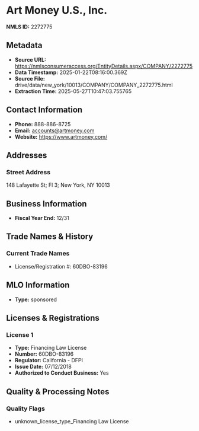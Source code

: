 # Art Money U.S., Inc.

**NMLS ID:** 2272775

## Metadata
- **Source URL:** https://nmlsconsumeraccess.org/EntityDetails.aspx/COMPANY/2272775
- **Data Timestamp:** 2025-01-22T08:16:00.369Z
- **Source File:** drive/data/new_york/10013/COMPANY/COMPANY_2272775.html
- **Extraction Time:** 2025-05-27T10:47:03.755765

## Contact Information
- **Phone:** 888-886-8725
- **Email:** accounts@artmoney.com
- **Website:** https://www.artmoney.com/

## Addresses
### Street Address
148 Lafayette St; Fl 3; New York, NY 10013

## Business Information
- **Fiscal Year End:** 12/31

## Trade Names & History
### Current Trade Names
- License/Registration #: 60DBO-83196

## MLO Information
- **Type:** sponsored

## Licenses & Registrations

### License 1
- **Type:** Financing Law License
- **Number:** 60DBO-83196
- **Regulator:** California - DFPI
- **Issue Date:** 07/12/2018
- **Authorized to Conduct Business:** Yes

## Quality & Processing Notes
### Quality Flags
- unknown_license_type_Financing Law License
